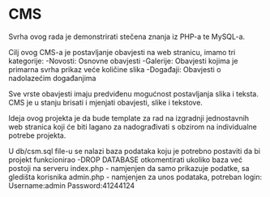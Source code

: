 # CMS
Svrha ovog rada je demonstrirati stečena znanja iz PHP-a te MySQL-a. 

Cilj ovog CMS-a je postavljanje obavjesti na web stranicu, imamo tri kategorije:
	-Novosti: Osnovne obavjesti
	-Galerije: Obavjesti kojima je primarna svrha prikaz veće količine slika
	-Događaji: Obavjesti o nadolazećim događanjima
	
Sve vrste obavjesti imaju predviđenu mogućnost postavljanja slika i teksta.
CMS je u stanju brisati i mjenjati obavjesti, slike i tekstove.

Ideja ovog projekta je da bude template za rad na izgradnji jednostavnih web stranica koji će biti lagano za nadograđivati s obzirom
na individualne potrebe projekta.

U db/csm.sql file-u se nalazi baza podataka koju je potrebno postaviti da bi projekt funkcionirao
	-DROP DATABASE otkomentirati ukoliko baza već postoji na serveru
index.php - namjenjen da samo prikazuje podatke, sa gledišta korisnika
admin.php - namjenjen za unos podataka, potreban login: 
Username:admin
Password:41244124
